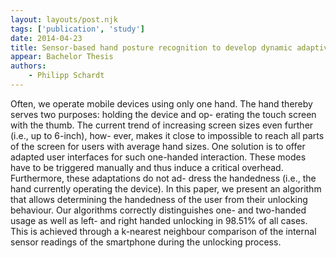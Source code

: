 ```yaml
---
layout: layouts/post.njk
tags: ['publication', 'study']
date: 2014-04-23
title: Sensor-based hand posture recognition to develop dynamic adaptive user interfaces on smartphones
appear: Bachelor Thesis
authors:
    - Philipp Schardt
---
```


Often, we operate mobile devices using only one hand. The hand thereby serves two purposes: holding the device and op- erating the touch screen with the thumb. The current trend of increasing screen sizes even further (i.e., up to 6-inch), how- ever, makes it close to impossible to reach all parts of the screen for users with average hand sizes. One solution is to offer adapted user interfaces for such one-handed interaction. These modes have to be triggered manually and thus induce a critical overhead. Furthermore, these adaptations do not ad- dress the handedness (i.e., the hand currently operating the device). In this paper, we present an algorithm that allows determining the handedness of the user from their unlocking behaviour. Our algorithms correctly distinguishes one- and two-handed usage as well as left- and right handed unlocking in 98.51% of all cases. This is achieved through a k-nearest neighbour comparison of the internal sensor readings of the smartphone during the unlocking process.